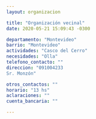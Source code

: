 ```yaml
---
layout: organizacion

title: "Organización vecinal"
date: 2020-05-21 15:09:43 -0300

departamento: "Montevideo"
barrio: "Montevideo"
actividades: "Casco del Cerro"
necesidades: "Olla"
telefono_contacto: ""
direccion: "091004233
Sr. Monzón"

otros_contactos: ""
horario: "13 hs"
aclaraciones: ""
cuenta_bancaria: ""

---
```

